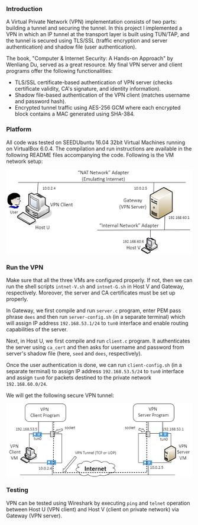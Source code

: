 ### Introduction
A Virtual Private Network (VPN) implementation consists of two parts: building a tunnel and securing the tunnel. In this project I implemented a VPN in which an IP tunnel at the transport layer is built using TUN/TAP, and the tunnel is secured using TLS/SSL (traffic encryption and server authentication) and shadow file (user authentication).

The book, "Computer \& Internet Security: A Hands-on Approach" by Wenliang Du, served as a great resource. My final VPN server and client programs offer the following functionalities: 
*  TLS/SSL certificate-based authentication of VPN server (checks certificate validity, CA's signature, and identity information).
*  Shadow file-based authentication of the VPN client (matches username and password hash).
*  Encrypted tunnel traffic using AES-256 GCM where each encrypted block contains a MAC generated using SHA-384.


### Platform
All code was tested on SEEDUbuntu 16.04 32bit Virtual Machines running on VirtualBox 6.0.4. The compilation and run instructions are available in the following README files accompanying the code. Following is the VM network setup:

![VM](/miniVPN/Host2Gateway.jpg)

### Run the VPN
Make sure that all the three VMs are configured properly. If not, then we can run the shell scripts `intnet-V.sh` and `intnet-G.sh` in Host V and Gateway, respectively. Moreover, the server and CA certificates must be set up properly.

In Gateway, we first compile and run `server.c` program, enter PEM pass phrase `dees` and then run `server-config.sh` (in a separate terminal) which will assign IP address `192.168.53.1/24` to `tun0` interface and enable routing capabilities of the server.

Next, in Host U, we first compile and run `client.c` program. It authenticates the server using `ca_cert` and then asks for username and password from server's shadow file (here, `seed` and `dees`, respectively).

Once the user authentication is done, we can run `client-config.sh` (in a separate terminal) to assign IP address `192.168.53.5/24` to `tun0` interface and assign `tun0` for packets destined to the private network `192.168.60.0/24`.

We will get the following secure VPN tunnel:

![tunnel](/miniVPN/ClientServerTunnel.jpg)

### Testing

VPN can be tested using Wireshark by executing `ping` and `telnet` operation between Host U (VPN client) and Host V (client on private network) via Gateway (VPN server).
